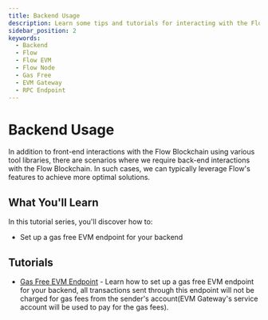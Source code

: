 ```yaml
---
title: Backend Usage
description: Learn some tips and tutorials for interacting with the Flow blockchain in a backend application
sidebar_position: 2
keywords:
  - Backend
  - Flow
  - Flow EVM
  - Flow Node
  - Gas Free
  - EVM Gateway
  - RPC Endpoint
---
```


# Backend Usage

In addition to front-end interactions with the Flow Blockchain using various tool libraries, there are scenarios where we require back-end interactions with the Flow Blockchain. In such cases, we can typically leverage Flow's features to achieve more optimal solutions.

## What You'll Learn

In this tutorial series, you'll discover how to:

- Set up a gas free EVM endpoint for your backend

## Tutorials

- [Gas Free EVM Endpoint] - Learn how to set up a gas free EVM endpoint for your backend, all transactions sent through this endpoint will not be charged for gas fees from the sender's account(EVM Gateway's service account will be used to pay for the gas fees).

[Gas Free EVM Endpoint]: ./gas-free-evm-endpoint.md

